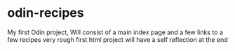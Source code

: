 # odin-recipes
My first Odin project, Will consist of a main index page and a few links to a few recipes
very rough first html project will have a self reflection at the end